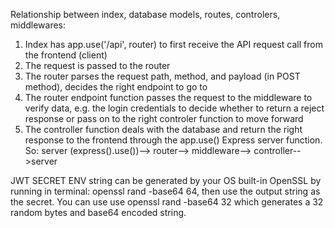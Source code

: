 Relationship between index, database models, routes, controlers, middlewares:

1. Index has app.use('/api', router) to first receive the API request call from the frontend (client)
2. The request is passed to the router
3. The router parses the request path, method, and payload (in POST method), decides the right endpoint to go to
4. The router endpoint function passes the request to the middleware to verify data, e.g. the login credentials to decide whether to return a reject response or pass on to the right controler function to move forward
5. The controller function deals with the database and return the right response to the frontend through the app.use() Express server function.
   So: server (express().use())--> router--> middleware--> controller-->server

JWT SECRET ENV string can be generated by your OS built-in OpenSSL by running in terminal: openssl rand -base64 64, then use the output string as the secret. You can use use openssl rand -base64 32 which generates a 32 random bytes and base64 encoded string.
